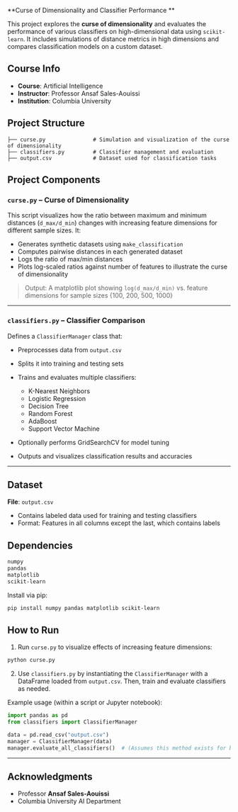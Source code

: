 
**Curse of Dimensionality and Classifier Performance
**

This project explores the **curse of dimensionality** and evaluates the performance of various classifiers on high-dimensional data using `scikit-learn`. It includes simulations of distance metrics in high dimensions and compares classification models on a custom dataset.

## Course Info

* **Course**: Artificial Intelligence
* **Instructor**: Professor Ansaf Sales-Aouissi
* **Institution**: Columbia University

## Project Structure

```text
├── curse.py               # Simulation and visualization of the curse of dimensionality
├── classifiers.py         # Classifier management and evaluation
├── output.csv             # Dataset used for classification tasks
```

## Project Components

### `curse.py` – Curse of Dimensionality

This script visualizes how the ratio between maximum and minimum distances (`d_max/d_min`) changes with increasing feature dimensions for different sample sizes. It:

* Generates synthetic datasets using `make_classification`
* Computes pairwise distances in each generated dataset
* Logs the ratio of max/min distances
* Plots log-scaled ratios against number of features to illustrate the curse of dimensionality

> Output: A matplotlib plot showing `log(d_max/d_min)` vs. feature dimensions for sample sizes {100, 200, 500, 1000}

---

### `classifiers.py` – Classifier Comparison

Defines a `ClassifierManager` class that:

* Preprocesses data from `output.csv`
* Splits it into training and testing sets
* Trains and evaluates multiple classifiers:

  * K-Nearest Neighbors
  * Logistic Regression
  * Decision Tree
  * Random Forest
  * AdaBoost
  * Support Vector Machine
* Optionally performs GridSearchCV for model tuning
* Outputs and visualizes classification results and accuracies

---

##  Dataset

**File**: `output.csv`

* Contains labeled data used for training and testing classifiers
* Format: Features in all columns except the last, which contains labels

##  Dependencies

```bash
numpy
pandas
matplotlib
scikit-learn
```

Install via pip:

```bash
pip install numpy pandas matplotlib scikit-learn
```

##  How to Run

1. Run `curse.py` to visualize effects of increasing feature dimensions:

```bash
python curse.py
```

2. Use `classifiers.py` by instantiating the `ClassifierManager` with a DataFrame loaded from `output.csv`. Then, train and evaluate classifiers as needed.

Example usage (within a script or Jupyter notebook):

```python
import pandas as pd
from classifiers import ClassifierManager

data = pd.read_csv("output.csv")
manager = ClassifierManager(data)
manager.evaluate_all_classifiers()  # (Assumes this method exists for bulk evaluation)
```

---

##  Acknowledgments

* Professor **Ansaf Sales-Aouissi**
* Columbia University AI Department


